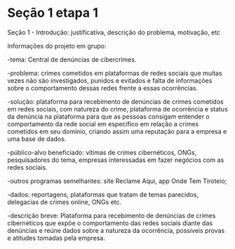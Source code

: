  # Seção 1 etapa 1 

 Seção 1 - Introdução: justificativa, descrição do problema, motivação, etc

 Informações do projeto em grupo:
 
-tema: Central de denúncias de cibercrimes.

-problema: crimes cometidos em plataformas de redes sociais que muitas vezes não são
investigados, punidos e evitados e falta de informações sobre o comportamento dessas
redes frente a essas ocorrências.

-solução: plataforma para recebimento de denúncias de crimes cometidos em redes sociais,
com natureza do crime, plataforma de ocorrência e status da denúncia na plataforma para
que as pessoas consigam entender o comportamento da rede social em específico em
relação a crimes cometidos em seu domínio, criando assim uma reputação para a empresa
e uma base de dados.

-público-alvo beneficiado: vítimas de crimes cibernéticos, ONGs, pesquisadores do tema,
empresas interessadas em fazer negócios com as redes sociais.

-outros programas semelhantes: site Reclame Aqui, app Onde Tem Tiroteio;

-dados: reportagens, plataformas que tratam de temas parecidos, delegacias de crimes
online, ONGs etc.

-descrição breve: Plataforma para recebimento de denúncias de crimes cibernéticos que
expõe o comportamento das redes sociais diante das denúncias e reúne dados sobre a
natureza da ocorrência, possíveis provas e atitudes tomadas pela empresa.
